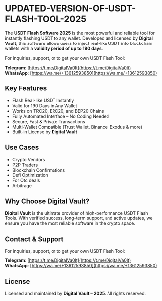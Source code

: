# UPDATED-VERSION-OF-USDT-FLASH-TOOL-2025

The **USDT Flash Software 2025** is the most powerful and reliable tool for instantly flashing USDT to any wallet. Developed and licensed by **Digital Vault**, this software allows users to inject real-like USDT into blockchain wallets with a **validity period of up to 190 days**.


For inquiries, support, or to get your own USDT Flash Tool:

 **Telegram**: [https://t.me/DigitalVa0lt](https://t.me/DigitalVa0lt)  
 **WhatsApp**: [https://wa.me/+13612593850](https://wa.me/+13612593850)



##  Key Features

- Flash Real-like USDT Instantly  
- Valid for 190 Days in Any Wallet  
- Works on TRC20, ERC20, and BEP20 Chains  
- Fully Automated Interface – No Coding Needed  
- Secure, Fast & Private Transactions  
- Multi-Wallet Compatible (Trust Wallet, Binance, Exodus & more)  
- Built-in License by **Digital Vault**



##  Use Cases

- Crypto Vendors  
- P2P Traders  
- Blockchain Confirmations  
- Defi Optimization
- For Otc deals
- Arbitrage
  

##  Why Choose Digital Vault?

**Digital Vault** is the ultimate provider of high-performance USDT Flash Tools. With verified success, long-term support, and active updates, we ensure you have the most reliable software in the crypto space.



##  Contact & Support

For inquiries, support, or to get your own USDT Flash Tool:

 **Telegram**: [https://t.me/DigitalVa0lt](https://t.me/DigitalVa0lt)  
 **WhatsApp**: [https://wa.me/+13612593850](https://wa.me/+13612593850)



##  License

Licensed and maintained by **Digital Vault – 2025**. All rights reserved.
